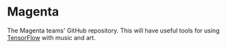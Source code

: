 # Magenta

The Magenta teams' GitHub repository. This will have useful tools for using
[TensorFlow](https://github.com/tensorflow/tensorflow) with music and art.
